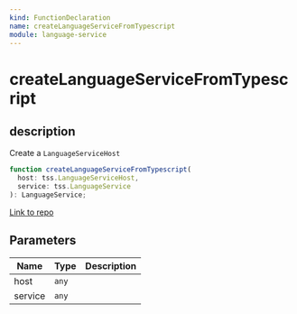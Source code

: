 ```yaml
---
kind: FunctionDeclaration
name: createLanguageServiceFromTypescript
module: language-service
---
```


# createLanguageServiceFromTypescript

## description

Create a `LanguageServiceHost`

```ts
function createLanguageServiceFromTypescript(
  host: tss.LanguageServiceHost,
  service: tss.LanguageService
): LanguageService;
```

[Link to repo](https://github.com/timdeschryver/angular/blob/master/packages/language-service/src/typescript_host.ts#L22-L27)

## Parameters

| Name    | Type  | Description |
| ------- | ----- | ----------- |
| host    | `any` |             |
| service | `any` |             |
